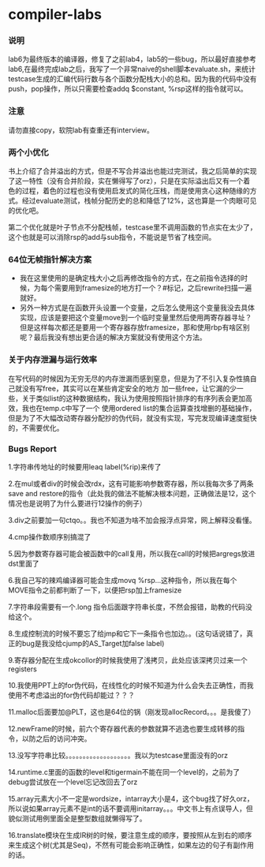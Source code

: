 ﻿# compiler-labs
### 说明
lab6为最终版本的编译器，修复了之前lab4，lab5的一些bug，所以最好直接参考lab6,在最终完成lab之后，我写了一个非常naive的shell脚本evaluate.sh，来统计testcase生成的汇编代码行数与各个函数分配栈大小的总和。因为我的代码中没有push，pop操作，所以只需要检查addq $constant, %rsp这样的指令就可以。

### 注意
请勿直接copy，软院lab有查重还有interview。

### 两个小优化
书上介绍了合并溢出的方式，但是不写合并溢出也能过完测试，我之后简单的实现了这一特性（没有合并阶段，实在懒得写了orz），只是在实际溢出后又有一个着色的过程，着色的过程也没有使用启发式的简化压栈，而是使用贪心这种随缘的方式。经过evaluate测试，栈帧分配历史的总和降低了12%，这也算是一个肉眼可见的优化吧。

第二个优化就是叶子节点不分配栈帧，testcase里不调用函数的节点实在太少了，这个也就是可以消除rsp的add与sub指令，不能说是节省了栈空间。

### 64位无帧指针解决方案
+ 我在这里使用的是确定栈大小之后再修改指令的方式，在之前指令选择的时候，为每个需要用到framesize的地方打一个？#标记，之后rewrite扫描一遍就好。
+ 另外一种方式是在函数开头设置一个变量，之后怎么使用这个变量我没去具体实现，应该是要把这个变量move到一个临时变量里然后使用两寄存器寻址？
但是这样每次都还是要用一个寄存器存放framesize，那和使用rbp有啥区别呢？最后我没有想出更合适的解决方案就没有使用这个方法。

### 关于内存泄漏与运行效率
在写代码的时候因为无穷无尽的内存泄漏而感到窒息，但是为了不引入复杂性搞自己就没有写free，其实可以在某些肯定安全的地方
加一些free，让它漏的少一些，关于类似list的这种数据结构，我认为使用按照指针排序的有序列表会更加高效，我也在temp.c中写了一个
使用ordered list的集合运算查找增删的基础操作，但是为了不大幅改动寄存器分配抄的伪代码，就没有实现，写完发现编译速度挺快的，不需要优化。

### Bugs Report
1.字符串传地址的时候要用leaq label(%rip)来传了

2.在mul或者div的时候会改rdx，这有可能影响参数寄存器，所以我每次多了两条save and restore的指令（此处我的做法不能解决根本问题，正确做法是12，这个情况也是说明了为什么要进行12操作的例子）

3.div之前要加一句ctqo。。我也不知道为啥不加会报浮点异常，网上解释没看懂。

4.cmp操作数顺序别搞混了

5.因为参数寄存器可能会被函数中的call复用，所以我在call的时候把argregs放进dst里面了

6.我自己写的辣鸡编译器可能会生成movq %rsp...这种指令，所以我在每个MOVE指令之前都判断了一下，以便把rsp加上framesize

7.字符串段需要有一个.long 指令后面跟字符串长度，不然会报错，助教的代码没给这个。

8.生成控制流的时候不要忘了给jmp和它下一条指令也加边。。(这句话说错了，真正的bug是我没给cjump的AS_Target加false label)

9.寄存器分配在生成okcollor的时候我使用了浅拷贝，此处应该深拷贝过来一个registers

10.我使用PPT上的for伪代码，在线性化的时候不知道为什么会失去正确性，而我使用不考虑溢出的for伪代码却能过？？？

11.malloc后面要加@PLT，这也是64位的锅（刚发现allocRecord。。。是我傻了）

12.newFrame的时候，前六个寄存器代表的参数就算不逃逸也要生成转移的指令，以防之后的访问冲突。

13.没写字符串比较。。。。。。。。。。。。。。。。。。。我以为testcase里面没有的orz

14.runtime.c里面的函数的level和tigermain不能在同一个level的，之前为了debug尝试放在一个level忘记改回去了orz

15.array元素大小不一定是wordsize，intarray大小是4，这个bug找了好久orz，所以说如果array元素不是int的话不要调用initarray。。。中文书上有点误导人，但貌似测试用例里面全是整型数组就懒得写了。

16.translate模块在生成IR树的时候，要注意生成的顺序，要按照从左到右的顺序来生成这个树(尤其是Seq)，不然有可能会影响正确性，如果左边的句子有副作用的话。
